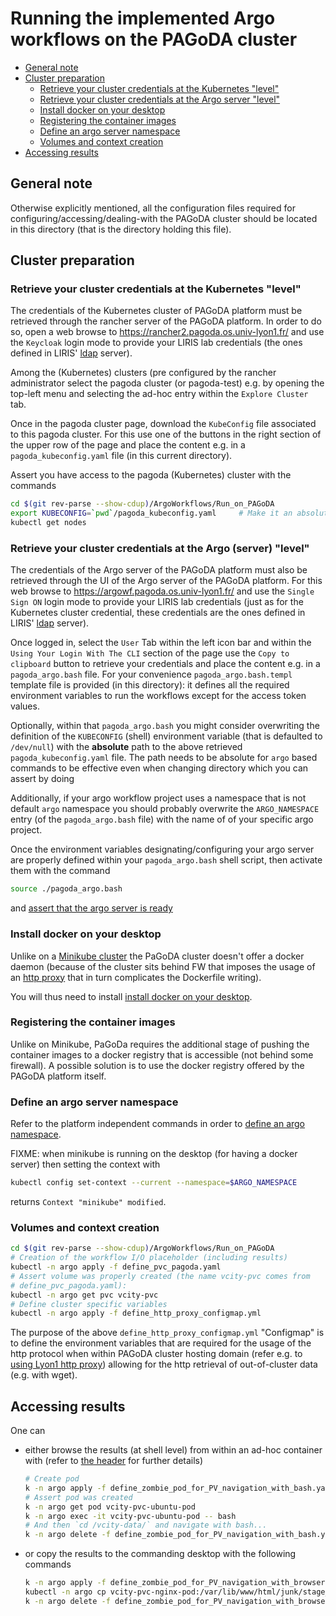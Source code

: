 # Running the implemented Argo workflows on the PAGoDA cluster

<!-- TOC depthfrom:2 orderedlist:false depthto:4 -->

- [General note](#general-note)
- [Cluster preparation](#cluster-preparation)
  - [Retrieve your cluster credentials at the Kubernetes "level"](#retrieve-your-cluster-credentials-at-the-kubernetes-level)
  - [Retrieve your cluster credentials at the Argo server "level"](#retrieve-your-cluster-credentials-at-the-argo-server-level)
  - [Install docker on your desktop](#install-docker-on-your-desktop)
  - [Registering the container images](#registering-the-container-images)
  - [Define an argo server namespace](#define-an-argo-server-namespace)
  - [Volumes and context creation](#volumes-and-context-creation)
- [Accessing results](#accessing-results)

<!-- /TOC -->

## General note

Otherwise explicitly mentioned, all the configuration files required for
configuring/accessing/dealing-with the PAGoDA cluster should be located in this
directory (that is the directory holding this file).

## Cluster preparation

### Retrieve your cluster credentials at the Kubernetes "level"

The credentials of the Kubernetes cluster of PAGoDA platform must be retrieved
through the rancher server of the PAGoDA platform.
In order to do so, open a web browse to
<https://rancher2.pagoda.os.univ-lyon1.fr/>
and use the `Keycloak` login mode to provide your LIRIS lab credentials (the
ones defined in LIRIS'
[ldap](https://en.wikipedia.org/wiki/Lightweight_Directory_Access_Protocol)
server).

Among the (Kubernetes) clusters (pre configured by the rancher administrator
select the pagoda cluster (or pagoda-test) e.g. by opening the top-left
menu and selecting the ad-hoc entry within the `Explore Cluster` tab.

Once in the pagoda cluster page, download the `KubeConfig` file associated
to this pagoda cluster. For this use one of the buttons in the right section
of the upper row of the page and place the content e.g. in a
`pagoda_kubeconfig.yaml` file (in this current directory).

Assert you have access to the pagoda (Kubernetes) cluster with the commands

```bash
cd $(git rev-parse --show-cdup)/ArgoWorkflows/Run_on_PAGoDA
export KUBECONFIG=`pwd`/pagoda_kubeconfig.yaml     # Make it an absolute path
kubectl get nodes
```

### Retrieve your cluster credentials at the Argo (server) "level"

The credentials of the Argo server of the PAGoDA platform must also be retrieved
through the UI of the Argo server of the PAGoDA platform.
For this web browse to <https://argowf.pagoda.os.univ-lyon1.fr/> and use
the `Single Sign ON` login mode to provide your LIRIS lab credentials (just as
for the Kubernetes cluster credential, these credentials are the ones defined
in LIRIS'
[ldap](https://en.wikipedia.org/wiki/Lightweight_Directory_Access_Protocol)
server).

Once logged in, select the `User` Tab within the left icon bar and within the
`Using Your Login With The CLI` section of the page use the `Copy to clipboard`
button to retrieve your credentials and place the content e.g. in a
`pagoda_argo.bash` file.
For your convenience `pagoda_argo.bash.templ` template file is provided (in this
directory): it defines all the required environment variables to run the
workflows except for the access token values.

Optionally, within that `pagoda_argo.bash` you might consider overwriting the
definition of the `KUBECONFIG` (shell) environment variable (that is defaulted
to `/dev/null`) with the **absolute** path to the above retrieved
`pagoda_kubeconfig.yaml` file. The path needs to be absolute for `argo` based
commands to be effective even when changing directory which you can assert by
doing

Additionally, if your argo workflow project uses a namespace that is not default
`argo` namespace you should probably overwrite the `ARGO_NAMESPACE` entry
(of the `pagoda_argo.bash` file) with the name of of your specific argo project.

Once the environment variables designating/configuring your argo server are
properly defined within your `pagoda_argo.bash` shell script, then activate them
with the command

```bash
source ./pagoda_argo.bash
```

and [assert that the argo server is ready](../With_CLI_Generic/Readme.md#asserting-argo-server-is-ready)


### Install docker on your desktop

Unlike on a [Minikube cluster](../On_Minikube_cluster/Readme.md#expose-built-in-docker-command)
the PaGoDA cluster doesn't offer a docker daemon (because of the cluster sits
behind FW that imposes the usage of an
[http proxy](https://en.wikipedia.org/wiki/Proxy_server) that in turn
complicates the Dockerfile writing).

You will thus need to install [install docker on your desktop](../With_CLI_Generic/Readme.md#installing-docker-on-your-desktop).

### Registering the container images
Unlike on Minikube, PaGoDa requires the additional stage of pushing the
container images to a docker registry that is accessible (not behind some
firewall). A possible solution is to use the docker registry offered by the
PAGoDA platform itself.



### Define an argo server namespace

Refer to the platform independent commands in order to
[define an argo namespace](../With_CLI_Generic/Readme.md#defining-an-argo-server-namespace).

FIXME: when minikube is running on the desktop (for having a docker server) then
setting the context with

```bash
kubectl config set-context --current --namespace=$ARGO_NAMESPACE
```

returns
`Context "minikube" modified`.

### Volumes and context creation

```bash
cd $(git rev-parse --show-cdup)/ArgoWorkflows/Run_on_PAGoDA
# Creation of the workflow I/O placeholder (including results)
kubectl -n argo apply -f define_pvc_pagoda.yaml
# Assert volume was properly created (the name vcity-pvc comes from
# define_pvc_pagoda.yaml):
kubectl -n argo get pvc vcity-pvc
# Define cluster specific variables
kubectl -n argo apply -f define_http_proxy_configmap.yml
```

The purpose of the above `define_http_proxy_configmap.yml` "Configmap" is to
define the environment variables that are required for the usage of the http
protocol when within PAGoDA cluster hosting domain (refer e.g. to
[using Lyon1 http proxy](https://perso.liris.cnrs.fr/emmanuel.coquery/mydocs/docs/ucbl/proxy/))
allowing for the http retrieval of out-of-cluster data (e.g. with wget).

## Accessing results

One can

- either browse the results (at shell level) from within an ad-hoc container 
  with (refer to [the header](define_zombie_pod_for_PV_navigation_with_bash.yaml)
  for further details)

  ```bash
  # Create pod
  k -n argo apply -f define_zombie_pod_for_PV_navigation_with_bash.yaml
  # Assert pod was created
  k -n argo get pod vcity-pvc-ubuntu-pod
  k -n argo exec -it vcity-pvc-ubuntu-pod -- bash
  # And then `cd /vcity-data/` and navigate with bash...
  k -n argo delete -f define_zombie_pod_for_PV_navigation_with_bash.yaml
  ```

- or copy the results to the commanding desktop with the following commands

  ```bash
  k -n argo apply -f define_zombie_pod_for_PV_navigation_with_browser.yaml
  kubectl -n argo cp vcity-pvc-nginx-pod:/var/lib/www/html/junk/stage_1/2012/LYON_8EME_2012 junk
  k -n argo delete -f define_zombie_pod_for_PV_navigation_with_browser.yaml
  ```
